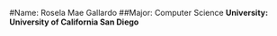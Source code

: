#Name: Rosela Mae Gallardo
##Major: Computer Science
**University: University of California San Diego**


